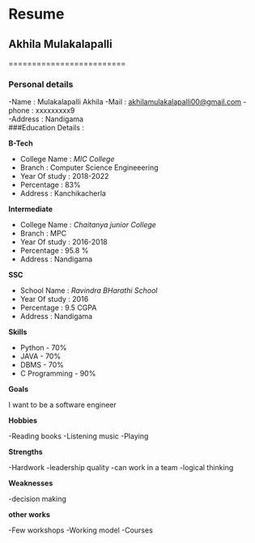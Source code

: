 # Resume

## Akhila Mulakalapalli

=========================

### Personal details

-Name : Mulakalapalli Akhila
-Mail : akhilamulakalapalli00@gmail.com
-phone : xxxxxxxxx9 <br>
-Address : Nandigama <br>
###Education Details :

**B-Tech**

- College Name :  _MIC College_<br>
- Branch : Computer Science Engineeering <br>
- Year Of study : 2018-2022 <br>
- Percentage : 83% <br>
- Address : Kanchikacherla <br>

**Intermediate**

- College Name :  _Chaitanya junior College_<br>
- Branch : MPC <br>
- Year Of study : 2016-2018 <br>
- Percentage : 95.8 %<br>
- Address : Nandigama<br>

**SSC**

- School Name :  _Ravindra BHarathi School_<br>
- Year Of study : 2016 <br>
- Percentage : 9.5 CGPA<br>
- Address : Nandigama <br>

**Skills**

- Python - 70%
- JAVA   - 70%
- DBMS   - 70%
- C Programming - 90%

**Goals**

I want to be a software engineer

**Hobbies**

-Reading books
-Listening  music
-Playing 

**Strengths**

-Hardwork
-leadership quality
-can work in a team
-logical thinking

**Weaknesses**

-decision making

**other works**

-Few workshops
-Working model
-Courses



